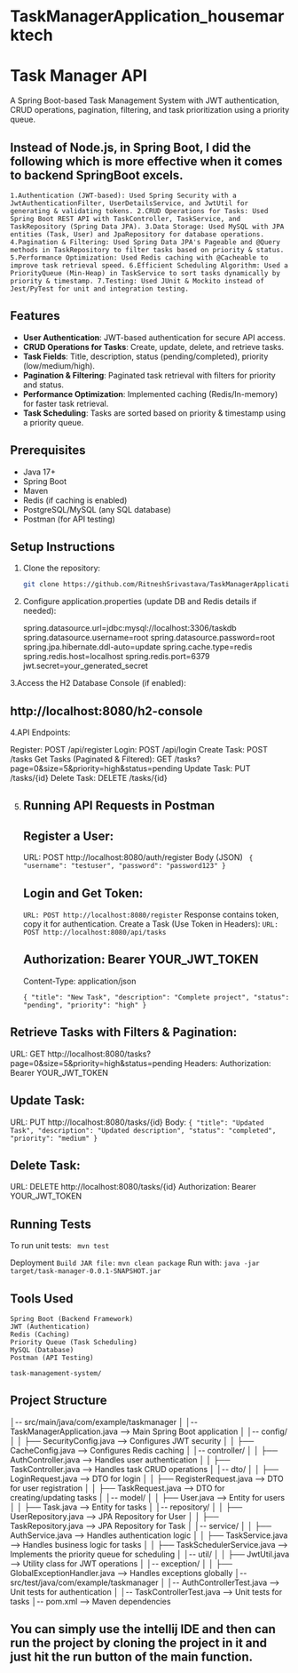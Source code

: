 # TaskManagerApplication_housemarktech
# Task Manager API

A Spring Boot-based Task Management System with JWT authentication, CRUD operations, pagination, filtering, and task prioritization using a priority queue.

## Instead of Node.js, in Spring Boot, I did the following which is more effective when it comes to backend SpringBoot excels.

``1.Authentication (JWT-based): Used Spring Security with a JwtAuthenticationFilter, UserDetailsService, and JwtUtil for generating & validating tokens.
  2.CRUD Operations for Tasks: Used Spring Boot REST API with TaskController, TaskService, and TaskRepository (Spring Data JPA).
  3.Data Storage: Used MySQL with JPA entities (Task, User) and JpaRepository for database operations.
  4.Pagination & Filtering: Used Spring Data JPA's Pageable and @Query methods in TaskRepository to filter tasks based on priority & status.
  5.Performance Optimization: Used Redis caching with @Cacheable to improve task retrieval speed.
  6.Efficient Scheduling Algorithm: Used a PriorityQueue (Min-Heap) in TaskService to sort tasks dynamically by priority & timestamp.
  7.Testing: Used JUnit & Mockito instead of Jest/PyTest for unit and integration testing.``

## Features
- **User Authentication**: JWT-based authentication for secure API access.
- **CRUD Operations for Tasks**: Create, update, delete, and retrieve tasks.
- **Task Fields**: Title, description, status (pending/completed), priority (low/medium/high).
- **Pagination & Filtering**: Paginated task retrieval with filters for priority and status.
- **Performance Optimization**: Implemented caching (Redis/In-memory) for faster task retrieval.
- **Task Scheduling**: Tasks are sorted based on priority & timestamp using a priority queue.

## Prerequisites
- Java 17+
- Spring Boot
- Maven
- Redis (if caching is enabled)
- PostgreSQL/MySQL (any SQL database)
- Postman (for API testing)

## Setup Instructions
1. Clone the repository:
   ```sh
   git clone https://github.com/RitneshSrivastava/TaskManagerApplication_housemarktech
   
2. Configure application.properties (update DB and Redis details if needed):

   spring.datasource.url=jdbc:mysql://localhost:3306/taskdb
   spring.datasource.username=root
   spring.datasource.password=root
   spring.jpa.hibernate.ddl-auto=update
   spring.cache.type=redis
   spring.redis.host=localhost
   spring.redis.port=6379
   jwt.secret=your_generated_secret

3.Access the H2 Database Console (if enabled):

 ## http://localhost:8080/h2-console

 4.API Endpoints:
 
  Register: POST /api/register
  Login: POST /api/login
  Create Task: POST /tasks
  Get Tasks (Paginated & Filtered): GET /tasks?page=0&size=5&priority=high&status=pending
  Update Task: PUT /tasks/{id}
  Delete Task: DELETE /tasks/{id}

5. ## Running API Requests in Postman
    ## Register a User:
    URL: POST http://localhost:8080/auth/register
    Body (JSON)
      `` {
             "username": "testuser",
             "password": "password123"
       }``
   
   ## Login and Get Token:
    ``URL: POST http://localhost:8080/register``
    Response contains token, copy it for authentication.
    Create a Task (Use Token in Headers):
    ``URL: POST http://localhost:8080/api/tasks``
   
   ## Authorization: Bearer YOUR_JWT_TOKEN
   
    Content-Type: application/json
  
    ``{
       "title": "New Task",
       "description": "Complete project",
       "status": "pending",
       "priority": "high"
    }``
   
## Retrieve Tasks with Filters & Pagination:
   URL: GET http://localhost:8080/tasks?page=0&size=5&priority=high&status=pending
   Headers:
   Authorization: Bearer YOUR_JWT_TOKEN

## Update Task:

URL: PUT http://localhost:8080/tasks/{id}
Body:
  ``{
    "title": "Updated Task",
    "description": "Updated description",
    "status": "completed",
    "priority": "medium"
    }``

## Delete Task:
URL: DELETE http://localhost:8080/tasks/{id}
Authorization: Bearer YOUR_JWT_TOKEN

## Running Tests
To run unit tests:
`` mvn test``

Deployment
``Build JAR file:``
``mvn clean package``
Run with:
``java -jar target/task-manager-0.0.1-SNAPSHOT.jar``

## Tools Used
    Spring Boot (Backend Framework)
    JWT (Authentication)
    Redis (Caching)
    Priority Queue (Task Scheduling)
    MySQL (Database)
    Postman (API Testing)

    task-management-system/
    
## Project Structure
│-- src/main/java/com/example/taskmanager
│   │-- TaskManagerApplication.java  --> Main Spring Boot application
│   │-- config/
│   │   ├── SecurityConfig.java  --> Configures JWT security
│   │   ├── CacheConfig.java  --> Configures Redis caching
│   │-- controller/
│   │   ├── AuthController.java  --> Handles user authentication
│   │   ├── TaskController.java  --> Handles task CRUD operations
│   │-- dto/
│   │   ├── LoginRequest.java  --> DTO for login
│   │   ├── RegisterRequest.java  --> DTO for user registration
│   │   ├── TaskRequest.java  --> DTO for creating/updating tasks
│   │-- model/
│   │   ├── User.java  --> Entity for users
│   │   ├── Task.java  --> Entity for tasks
│   │-- repository/
│   │   ├── UserRepository.java  --> JPA Repository for User
│   │   ├── TaskRepository.java  --> JPA Repository for Task
│   │-- service/
│   │   ├── AuthService.java  --> Handles authentication logic
│   │   ├── TaskService.java  --> Handles business logic for tasks
│   │   ├── TaskSchedulerService.java  --> Implements the priority queue for scheduling
│   │-- util/
│   │   ├── JwtUtil.java  --> Utility class for JWT operations
│   │-- exception/
│   │   ├── GlobalExceptionHandler.java  --> Handles exceptions globally
│-- src/test/java/com/example/taskmanager
│   │-- AuthControllerTest.java  --> Unit tests for authentication
│   │-- TaskControllerTest.java  --> Unit tests for tasks
│-- pom.xml  --> Maven dependencies

## You can simply use the intellij IDE and then can run the project by cloning the project in it and just hit the run button of the main function.

